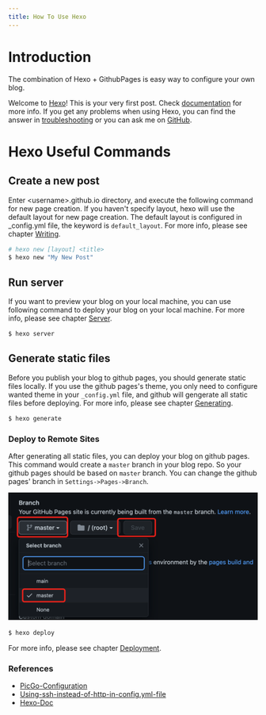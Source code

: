 ```yaml
---
title: How To Use Hexo
---
```


# Introduction

The combination of Hexo + GithubPages is easy way to configure your own blog.

Welcome to [Hexo](https://hexo.io/)! This is your very first post. Check [documentation](https://hexo.io/docs/) for more info. If you get any problems when using Hexo, you can find the answer in [troubleshooting](https://hexo.io/docs/troubleshooting.html) or you can ask me on [GitHub](https://github.com/hexojs/hexo/issues).

# Hexo Useful Commands

## Create a new post

Enter \<username\>.github.io directory, and execute the following command for new page creation.
If you haven't specify layout, hexo will use the default layout for new page creation. The default
layout is configured in _config.yml file, the keyword is `default_layout`. For more info, please
see chapter [Writing](https://hexo.io/docs/writing.html).

``` bash
# hexo new [layout] <title>
$ hexo new "My New Post"
```

## Run server

If you want to preview your blog on your local machine, you can use following command to deploy
your blog on your local machine.  For more info, please see chapter
[Server](https://hexo.io/docs/server.html).

``` bash
$ hexo server
```

## Generate static files

Before you publish your blog to github pages, you should generate static files locally.
If you use the github pages's theme, you only need to configure wanted theme in your
`_config.yml` file, and github will gengerate all static files before deploying.
For more info, please see chapter [Generating](https://hexo.io/docs/generating.html).

``` bash
$ hexo generate
```

### Deploy to Remote Sites

After generating all static files, you can deploy your blog on github pages. This command
would create a `master` branch in your blog repo. So your github pages should be based on
`master` branch. You can change the github pages' branch in `Settings->Pages->Branch`.

![](https://raw.githubusercontent.com/wtffqbpl/blog-images/main/branch_configuration.png)

``` bash
$ hexo deploy
```

For more info, please see chapter [Deployment](https://hexo.io/docs/one-command-deployment.html).

### References

* [PicGo-Configuration](https://ji2xpro.github.io/73d224e9/)
* [Using-ssh-instead-of-http-in-config.yml-file](https://github.com/hexojs/hexo/issues/4757)
* [Hexo-Doc](https://hexo.io/zh-cn/docs/) 